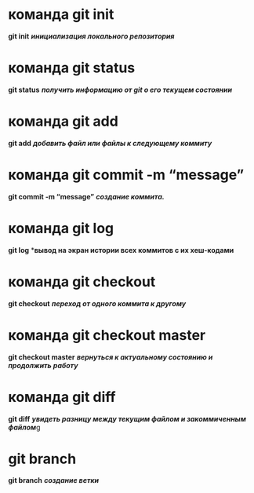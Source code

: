 # команда git init
**git init**  ***инициализация локального репозитория***
# команда git status
**git status**  ***получить информацию от git о его текущем состоянии***
# команда git add
**git add** ***добавить файл или файлы к следующему коммиту***
# команда git commit -m “message” 
**git commit -m “message”** ***создание коммита.***
# команда git log
**git log** ***вывод на экран истории всех коммитов с их хеш-кодами**
# команда git checkout 
**git checkout** ***переход от одного коммита к другому***
# команда git checkout master 
**git checkout master** ***вернуться к актуальному состоянию и продолжить работу***
# команда git diff 
__git diff__ ***увидеть разницу между текущим файлом и закоммиченным файлом***g
# git branch
**git branch** ***создание ветки***